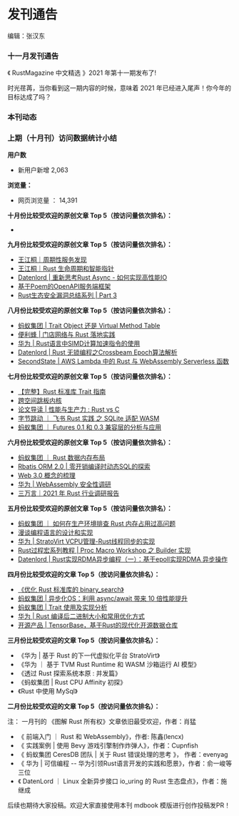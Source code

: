 # 发刊通告

编辑：张汉东

### 十一月发刊通告

《 RustMagazine 中文精选 》2021 年第十一期发布了! 

时光荏苒，当你看到这一期内容的时候，意味着 2021 年已经进入尾声！你今年的目标达成了吗？

### 本刊动态








### 上期（十月刊）访问数据统计小结

**用户数**

- 新用户新增 2,063

**浏览量：**

- 网页浏览量 ： 14,391

**十月份比较受欢迎的原创文章 Top 5（按访问量依次排名）：**

- 

**九月份比较受欢迎的原创文章 Top 5（按访问量依次排名）：**

- [王江桐｜周期性服务发现](https://rustmagazine.github.io/rust_magazine_2021/chapter_9/foreign_journal_review.html#grpc)
- [王江桐｜Rust 生命周期和智能指针](https://rustmagazine.github.io/rust_magazine_2021/chapter_9/lifetime-smart-ptr.html)
- [Datenlord | 重新思考Rust Async - 如何实现高性能IO](https://rustmagazine.github.io/rust_magazine_2021/chapter_9/rethink-async.html)
- [基于Poem的OpenAPI服务端框架](https://rustmagazine.github.io/rust_magazine_2021/chapter_9/poem-openapi.html)
- [Rust生态安全漏洞总结系列 | Part 3](https://rustmagazine.github.io/rust_magazine_2021/chapter_9/rust-security-part3.html)

**八月份比较受欢迎的原创文章 Top 5（按访问量依次排名）：**

- [蚂蚁集团 | Trait Object 还是 Virtual Method Table](https://rustmagazine.github.io/rust_magazine_2021/chapter_8/ant-futures-compat.html)
- [便利蜂 | 门店网络与 Rust 落地实践](https://rustmagazine.github.io/rust_magazine_2021/chapter_8/bianlifeng_embedded_rust.html)
- [华为 | Rust语言中SIMD计算加速指令的使用](https://rustmagazine.github.io/rust_magazine_2021/chapter_8/hw-rust-simd.html)
- [Datenlord | Rust 无锁编程之Crossbeam Epoch算法解析](https://rustmagazine.github.io/rust_magazine_2021/chapter_8/rust-lockfree-part2.html)
- [SecondState | AWS Lambda 中的 Rust 与 WebAssembly Serverless 函数](https://rustmagazine.github.io/rust_magazine_2021/chapter_8/aws-lambda-rust-wasm-serverless.html)


**七月份比较受欢迎的原创文章 Top 5（按访问量依次排名）：**

- [【完整】Rust 标准库 Trait 指南](https://rustmagazine.github.io/rust_magazine_2021/chapter_7/rusts-standard-library-traits.html)
- [跨空间跳板内核](https://rustmagazine.github.io/rust_magazine_2021/chapter_7/trampoline-kernel.html)
- [论文导读 | 性能与生产力 : Rust vs C](https://rustmagazine.github.io/rust_magazine_2021/chapter_7/paper-rust-vs-c.html)
- [字节跳动 ｜ 飞书 Rust 实践 之 SQLite 适配 WASM](https://rustmagazine.github.io/rust_magazine_2021/chapter_7/lark-rust-wasm-sqlite.html)
- [蚂蚁集团 ｜ Futures 0.1 和 0.3 兼容层的分析与应用](https://rustmagazine.github.io/rust_magazine_2021/chapter_7/ant-futures-compat.html)


**六月份比较受欢迎的原创文章 Top 5（按访问量依次排名）：**

- [蚂蚁集团 ｜ Rust 数据内存布局](https://rustmagazine.github.io/rust_magazine_2021/chapter_6/ant-rust-data-layout.html)
- [Rbatis ORM 2.0 | 零开销编译时动态SQL的探索](https://rustmagazine.github.io/rust_magazine_2021/chapter_6/rabits.html)
- [Web 3.0 概念的梳理](https://rustmagazine.github.io/rust_magazine_2021/chapter_6/web3-part1.html)
- [华为 | WebAssembly 安全性调研](https://rustmagazine.github.io/rust_magazine_2021/chapter_6/webassmebly-security.html)
- [三万言｜2021 年 Rust 行业调研报告](https://rustmagazine.github.io/rust_magazine_2021/chapter_6/rust-report.html)

**五月份比较受欢迎的原创文章 Top 5（按访问量依次排名）：**

- [蚂蚁集团 ｜ 如何在生产环境排查 Rust 内存占用过高问题](https://rustmagazine.github.io/rust_magazine_2021/chapter_5/rust-memory-troubleshootting.html)
- [漫谈编程语言的设计和实现](https://rustmagazine.github.io/rust_magazine_2021/chapter_5/pl.html)
- [华为 | StratoVirt VCPU管理-Rust线程同步的实现](https://rustmagazine.github.io/rust_magazine_2021/chapter_5/hw_StratoVirt_vcpu.html)
- [Rust过程宏系列教程 | Proc Macro Workshop 之 Builder 实现](https://rustmagazine.github.io/rust_magazine_2021/chapter_5/proc_macro_workshop_guide_for_builder_project.html)
- [Datenlord | Rust实现RDMA异步编程（一）：基于epoll实现RDMA 异步操作](https://rustmagazine.github.io/rust_magazine_2021/chapter_5/rust-epoll-rdma.html)


**四月份比较受欢迎的文章 Top 5（按访问量依次排名）：**

- [《优化 Rust 标准库的 binary_search》](https://rustmagazine.github.io/rust_magazine_2021/chapter_4/improve-std-slice-binary-search.html)
- [蚂蚁集团 | 异步化OS：利用 async/await 带来 10 倍性能提升](https://rustmagazine.github.io/rust_magazine_2021/chapter_4/ant_async_os_opt.html)
- [蚂蚁集团 | Trait 使用及实现分析](https://rustmagazine.github.io/rust_magazine_2021/chapter_4/ant_trait.html)
- [华为 | Rust 编译后二进制大小和常用优化方式](https://rustmagazine.github.io/rust_magazine_2021/chapter_4/hw_bin_opt.html)
- [开源产品 | TensorBase，基于Rust的现代化开源数据仓库](https://rustmagazine.github.io/rust_magazine_2021/chapter_4/tensorbase.html)

**三月份比较受欢迎的文章 Top 5（按访问量依次排名）：**

- 《华为 | 基于 Rust 的下一代虚拟化平台 StratoVirt》
- 《华为 ｜ 基于 TVM Rust Runtime 和 WASM 沙箱运行 AI 模型》
- 《透过 Rust 探索系统本原 : 并发篇》
- 《蚂蚁集团 | Rust CPU Affinity 初探》
- 《Rust 中使用 MySql》


**二月份比较受欢迎的文章 Top 5（按访问量依次排名）：**

注： 一月刊的 《图解 Rust 所有权》文章依旧最受欢迎，作者：肖猛 

- 《 前端入门 ｜ Rust 和 WebAssembly》，作者: 陈鑫(lencx)
- 《 实践案例 | 使用 Bevy 游戏引擎制作炸弹人》，作者：Cupnfish
- 《 蚂蚁集团 CeresDB 团队 | 关于 Rust 错误处理的思考 》， 作者：evenyag
- 《 华为 | 可信编程 -- 华为引领Rust语言开发的实践和愿景》，作者：俞一峻等三位
- 《 DatenLord ｜ Linux 全新异步接口 io_uring 的 Rust 生态盘点》，作者：施继成

后续也期待大家投稿。欢迎大家直接使用本刊 mdbook 模版进行创作投稿发PR！